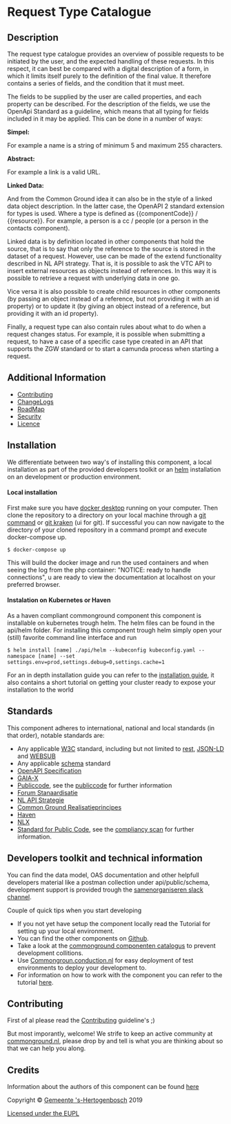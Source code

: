 # Request Type Catalogue 

Description
----
The request type catalogue provides an overview of possible requests to be initiated by the user, and the expected handling of these requests. 
In this respect, it can best be compared with a digital description of a form, in which it limits itself purely to the definition of the final value. 
It therefore contains a series of fields, and the condition that it must meet.

The fields to be supplied by the user are called properties, and each property can be described.
For the description of the fields, we use the OpenApi Standard as a guideline, which means that all typing for fields included in it may be applied.
This can be done in a number of ways:

**Simpel:**  

For example a name is a string of minimum 5 and maximum 255 characters. 

**Abstract:** 

For example a link is a valid URL.

**Linked Data:**

And from the Common Ground idea it can also be in the style of a linked data object description.
In the latter case, the OpenAPI 2 standard extension for types is used.
Where a type is defined as {{componentCode}} / {{resource}}.
For example, a person is a cc / people (or a person in the contacts component).


Linked data is by definition located in other components that hold the source, that is to say that only the reference to the source is stored in the dataset of a request.
However, use can be made of the extend functionality described in NL API strategy.
That is, it is possible to ask the VTC API to insert external resources as objects instead of references.
In this way it is possible to retrieve a request with underlying data in one go.

Vice versa it is also possible to create child resources in other components (by passing an object instead of a reference, but not providing it with an id property) or to update it (by giving an object instead of a reference, but providing it with an id property).  

Finally, a request type can also contain rules about what to do when a request changes status.
For example, it is possible when submitting a request, to have a case of a specific case type created in an API that supports the ZGW standard or to start a camunda process when starting a request.

Additional Information
----

- [Contributing](CONTRIBUTING.md)
- [ChangeLogs](CHANGELOG.md)
- [RoadMap](ROADMAP.md)
- [Security](SECURITY.md)
- [Licence](LICENSE.md)


Installation
----
We differentiate between two way's of installing this component, a local installation as part of the provided developers toolkit or an [helm](https://helm.sh/) installation on an development or production environment. 

#### Local installation
First make sure you have [docker desktop](https://www.docker.com/products/docker-desktop) running on your computer. Then clone the repository to a directory on your local machine through a [git command](https://github.com/git-guides/git-clone) or [git kraken](https://www.gitkraken.com) (ui for git). If successful you can now navigate to the directory of your cloned repository in a command prompt and execute docker-compose up. 
```CLI
$ docker-compose up
```
This will build the docker image and run the used containers and when seeing the log from the php container: "NOTICE: ready to handle connections", u are ready to view the documentation at localhost on your preferred browser.

#### Instalation on Kubernetes or Haven
As a haven compliant commonground component this component is installable on kubernetes trough helm. The helm files can be found in the api/helm folder. For installing this component trough helm simply open your (still) favorite command line interface and run 
```CLI
$ helm install [name] ./api/helm --kubeconfig kubeconfig.yaml --namespace [name] --set settings.env=prod,settings.debug=0,settings.cache=1
```
For an in depth installation guide you can refer to the [installation guide](INSTALLATION.md), it also contains a short tutorial on getting your cluster ready to expose your installation to the world

Standards
----

This component adheres to international, national and local standards (in that order), notable standards are:

- Any applicable [W3C](https://www.w3.org) standard, including but not limited to [rest](https://www.w3.org/2001/sw/wiki/REST), [JSON-LD](https://www.w3.org/TR/json-ld11/) and [WEBSUB](https://www.w3.org/TR/websub/)
- Any applicable [schema](https://schema.org/) standard
- [OpenAPI Specification](https://github.com/OAI/OpenAPI-Specification/blob/master/versions/3.0.0.md)
- [GAIA-X](https://www.data-infrastructure.eu/GAIAX/Navigation/EN/Home/home.html)
- [Publiccode](https://docs.italia.it/italia/developers-italia/publiccodeyml-en/en/master/index.html), see the [publiccode](api/public/schema/publiccode.yaml) for further information
- [Forum Stanaardisatie](https://www.forumstandaardisatie.nl/open-standaarden)
- [NL API Strategie](https://docs.geostandaarden.nl/api/API-Strategie/)
- [Common Ground Realisatieprincipes](https://componentencatalogus.commonground.nl/20190130_-_Common_Ground_-_Realisatieprincipes.pdf)
- [Haven](https://haven.commonground.nl/docs/de-standaard)
- [NLX](https://docs.nlx.io/understanding-the-basics/introduction)
- [Standard for Public Code](https://standard.publiccode.net/), see the [compliancy scan](publiccode.md) for further information. 

Developers toolkit and technical information
----
You can find the data model, OAS documentation and other helpfull developers material like a  postman collection under api/public/schema, development support is provided trough the [samenorganiseren slack channel](https://join.slack.com/t/samenorganiseren/shared_invite/zt-dex1d7sk-wy11sKYWCF0qQYjJHSMW5Q).

Couple of quick tips when you start developing
- If you not yet have setup the component locally read the Tutorial for setting up your local environment.
- You can find the other components on [Github](https://github.com/ConductionNL).
- Take a look at the [commonground componenten catalogus](https://componentencatalogus.commonground.nl/componenten?) to prevent development collitions. 
- Use [Commongroun.conduction.nl](https://commonground.conduction.nl/) for easy deployment of test environments to deploy your development to.
- For information on how to work with the component you can refer to the tutorial [here](TUTORIAL.md).
  

Contributing
----
First of al please read the [Contributing](CONTRIBUTING.md) guideline's ;)

But most imporantly, welcome! We strife to keep an active community at [commonground.nl](https://commonground.nl/), please drop by and tell is what you are thinking about so that we can help you along.


Credits
----

Information about the authors of this component can be found [here](AUTHORS.md)





Copyright © [Gemeente 's-Hertogenbosch](https://www.s-hertogenbosch.nl/) 2019

[Licensed under the EUPL](LICENSE.md)

